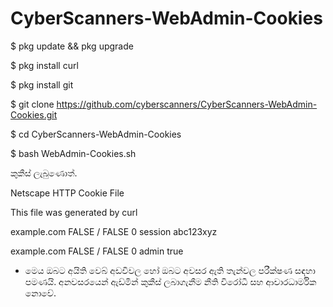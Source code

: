 # CyberScanners-WebAdmin-Cookies

$ pkg update && pkg upgrade

$ pkg install curl

$ pkg install git

$ git clone https://github.com/cyberscanners/CyberScanners-WebAdmin-Cookies.git

$ cd CyberScanners-WebAdmin-Cookies

$ bash WebAdmin-Cookies.sh

කුකීස් ලැබුණොත්.

Netscape HTTP Cookie File

This file was generated by curl

example.com    FALSE    /    FALSE    0    session    abc123xyz

example.com    FALSE    /    FALSE    0    admin    true


* මෙය ඔබට අයිති වෙබ් අඩවිවල හෝ ඔබට අවසර ඇති තැන්වල පරීක්ෂණ සඳහා පමණයි. අනවසරයෙන් ඇඩ්මින් කුකීස් ලබාගැනීම නීති විරෝධී සහ ආචාරධාර්මික නොවේ.
